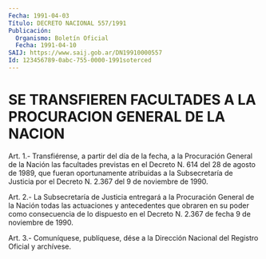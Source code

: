 ```yaml
---
Fecha: 1991-04-03
Título: DECRETO NACIONAL 557/1991
Publicación:
  Organismo: Boletín Oficial
  Fecha: 1991-04-10
SAIJ: https://www.saij.gob.ar/DN19910000557
Id: 123456789-0abc-755-0000-1991soterced
---
```

# SE  TRANSFIEREN  FACULTADES  A  LA PROCURACION GENERAL DE LA NACION

<a id="1"></a>
Art.  1.-  Transfiérense,  a  partir del día de la fecha, a la Procuración General de la Nación las  facultades  previstas  en  el Decreto  N.  614 del 28 de agosto de 1989, que fueran oportunamente atribuidas a la  Subsecretaría  de Justicia por el Decreto N. 2.367 del 9 de noviembre de 1990.

<a id="2"></a>
Art. 2.- La Subsecretaría de Justicia entregará a la Procuración    General   de  la  Nación  todas  las  actuaciones  y antecedentes que obraren  en  su  poder  como  consecuencia  de  lo dispuesto  en  el Decreto N. 2.367 de fecha 9 de noviembre de 1990.

<a id="3"></a>
Art. 3.- Comuníquese, publíquese, dése a la Dirección Nacional del Registro Oficial y archívese.